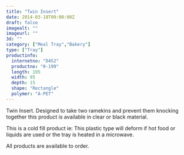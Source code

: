 ```yaml
---
title: "Twin Insert"
date: 2014-03-18T00:00:00Z
draft: false
imagealt: ""
imageurl: ""
3d: ""
category: ["Meal Tray","Bakery"]
type: ["Tray"]
productinfo:
  internetno: "D452"
  productno: "0-199"
  length: 195
  width: 95
  depth: 15
  shape: "Rectangle"
  polymer: "A-PET"
---
```

Twin Insert. Designed to take two ramekins and prevent them knocking together this product is available in clear or black material.

This is a cold fill product ie: This plastic type will deform if hot food or liquids are used or the tray is heated in a microwave.

All products are available to order.